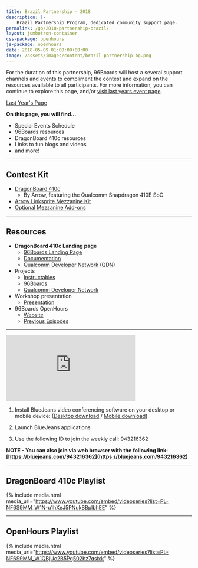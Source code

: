 ```yaml
---
title: Brazil Partnership - 2018
description: |-
    Brazil Partnership Program, dedicated community support page.
permalink: /go/2018-partnership-brazil/
layout: jumbotron-container
css-package: openhours
js-package: openhours
date: 2018-05-09 01:00:00+00:00
image: /assets/images/content/brazil-partnership-bg.png
---
```


<div class="col-md-6" markdown="1">

For the duration of this partnership, 96Boards will host a several support channels and events to compliment the contest and expand on the resources available to all participants. For more information, you can continue to explore this page, and/or [visit last years event page](/go/db410c-partnership-brazil/).

<a href="https://www.96boards.org/go/db410c-partnership-brazil/" class="btn btn-primary">Last Year's Page</a>

**On this page, you will find...**

- Special Events Schedule
- 96Boards resources
- DragonBoard 410c resources
- Links to fun blogs and videos
- and more!

***

## Contest Kit

- [DragonBoard 410c](/product/dragonboard410c/)
   - By Arrow, featuring the Qualcomm Snapdragon 410E SoC
- [Arrow Linksprite Mezzanine Kit](/product/linkspritesensorkit/)
- [Optional Mezzanine Add-ons](/products/mezzanine/)

***

## Resources

- **DragonBoard 410c Landing page**
   - [96Boards Landing Page](/product/dragonboard410c/)
   - [Documentation](https://github.com/96boards/documentation)
   - [Qualcomm Developer Network (QDN)](https://developer.qualcomm.com/hardware/dragonboard-410c)
- Projects
   - [Instructables](http://www.instructables.com/howto/dragonboard+qualcomm/)
   - [96Boards](/projects/)
   - [Qualcomm Developer Network](https://developer.qualcomm.com/project)
- Workshop presentation
   - [Presentation](http://bit.ly/2lzW7ox)
- 96Boards OpenHours
   - [Website](/openhours/)
   - [Previous Episodes](https://www.youtube.com/playlist?list=PL-NF6S9MM_W1QBjUc2B5Pg502bz7qslxk)

***

</div>
<div class="col-md-6">
<div class="openhours-panel" markdown="1" id="openhours-panel">

<iframe width="350" height="180" src="https://w2.countingdownto.com/2215188" frameborder="0"></iframe>

1) Install BlueJeans video conferencing software on your desktop or mobile device: ([Desktop download](https://www.bluejeans.com/downloads) / [Mobile download](https://www.bluejeans.com/downloads#mobile-tablet))

2) Launch BlueJeans applications

3) Use the following ID to join the weekly call: 943216362

**NOTE - You can also join via web browser with the following link: [https://bluejeans.com/943216362](https://bluejeans.com/943216362)**

***

## DragonBoard 410c Playlist

{% include media.html media_url="https://www.youtube.com/embed/videoseries?list=PL-NF6S9MM_W1N-u1hXeJ5PNukSBplbhEE" %}

***

## OpenHours Playlist

{% include media.html media_url="https://www.youtube.com/embed/videoseries?list=PL-NF6S9MM_W1QBjUc2B5Pg502bz7qslxk" %}

</div>
</div>
